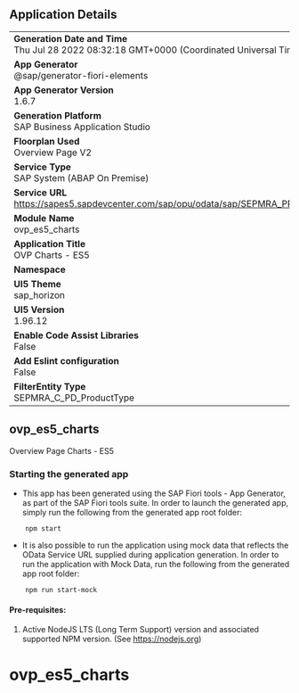 ## Application Details
|               |
| ------------- |
|**Generation Date and Time**<br>Thu Jul 28 2022 08:32:18 GMT+0000 (Coordinated Universal Time)|
|**App Generator**<br>@sap/generator-fiori-elements|
|**App Generator Version**<br>1.6.7|
|**Generation Platform**<br>SAP Business Application Studio|
|**Floorplan Used**<br>Overview Page V2|
|**Service Type**<br>SAP System (ABAP On Premise)|
|**Service URL**<br>https://sapes5.sapdevcenter.com/sap/opu/odata/sap/SEPMRA_PROD_MAN
|**Module Name**<br>ovp_es5_charts|
|**Application Title**<br>OVP Charts - ES5|
|**Namespace**<br>|
|**UI5 Theme**<br>sap_horizon|
|**UI5 Version**<br>1.96.12|
|**Enable Code Assist Libraries**<br>False|
|**Add Eslint configuration**<br>False|
|**FilterEntity Type**<br>SEPMRA_C_PD_ProductType|

## ovp_es5_charts

Overview Page Charts - ES5

### Starting the generated app

-   This app has been generated using the SAP Fiori tools - App Generator, as part of the SAP Fiori tools suite.  In order to launch the generated app, simply run the following from the generated app root folder:

```
    npm start
```

- It is also possible to run the application using mock data that reflects the OData Service URL supplied during application generation.  In order to run the application with Mock Data, run the following from the generated app root folder:

```
    npm run start-mock
```

#### Pre-requisites:

1. Active NodeJS LTS (Long Term Support) version and associated supported NPM version.  (See https://nodejs.org)


# ovp_es5_charts
